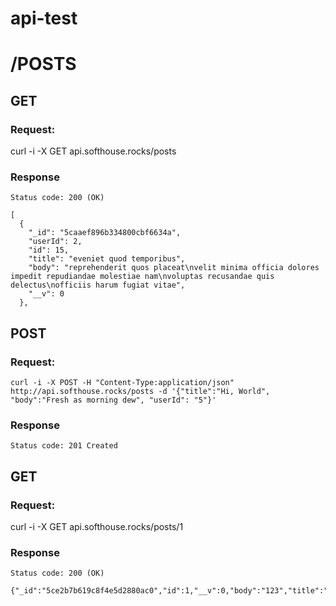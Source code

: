 # api-test

# /POSTS
## GET
### Request:
curl -i -X GET api.softhouse.rocks/posts
### Response
`Status code: 200 (OK)`
```
[
  {
    "_id": "5caaef896b334800cbf6634a",
    "userId": 2,
    "id": 15,
    "title": "eveniet quod temporibus",
    "body": "reprehenderit quos placeat\nvelit minima officia dolores impedit repudiandae molestiae nam\nvoluptas recusandae quis delectus\nofficiis harum fugiat vitae",
    "__v": 0
  },

```

## POST
### Request:
```
curl -i -X POST -H "Content-Type:application/json" http://api.softhouse.rocks/posts -d '{"title":"Hi, World",
"body":"Fresh as morning dew", "userId": "5"}'
```
### Response

`Status code: 201 Created`


## GET
### Request:
curl -i -X GET api.softhouse.rocks/posts/1
### Response
`Status code: 200 (OK)`
```
{"_id":"5ce2b7b619c8f4e5d2880ac0","id":1,"__v":0,"body":"123","title":"123","userId":1}


